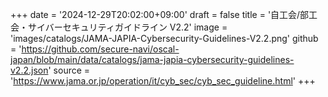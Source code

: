 +++
date = '2024-12-29T20:02:00+09:00'
draft = false
title = '自工会/部工会・サイバーセキュリティガイドライン V2.2'
image = 'images/catalogs/JAMA-JAPIA-Cybersecurity-Guidelines-V2.2.png'
github = 'https://github.com/secure-navi/oscal-japan/blob/main/data/catalogs/jama-japia-cybersecurity-guidelines-v2.2.json'
source = 'https://www.jama.or.jp/operation/it/cyb_sec/cyb_sec_guideline.html'
+++
